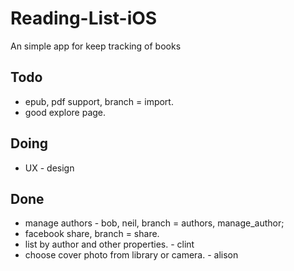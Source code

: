 # Reading-List-iOS
An simple app for keep tracking of books

## Todo

- epub, pdf support, branch = import.
- good explore page.

## Doing
- UX - design

## Done
- manage authors - bob, neil, branch = authors, manage_author;
- facebook share, branch = share.
- list by author and other properties. - clint
- choose cover photo from library or camera. - alison
